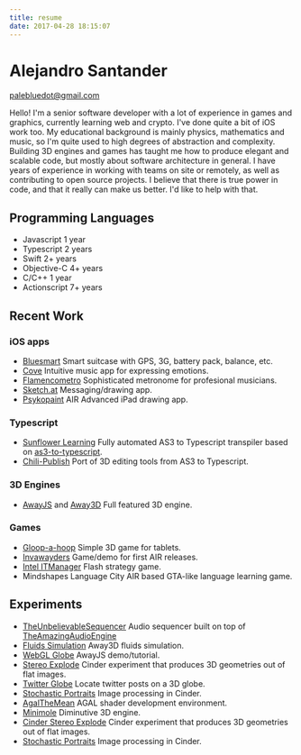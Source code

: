 ```yaml
---
title: resume
date: 2017-04-28 18:15:07
---
```


# Alejandro Santander
palebluedot@gmail.com 

Hello! I'm a senior software developer with a lot of experience in games and graphics, currently learning  web and crypto. I've done quite a bit of iOS work too. My educational background is mainly physics, mathematics and music, so I'm quite used to high degrees of abstraction and complexity. Building 3D engines and games has taught me how to produce elegant and scalable code, but mostly about software architecture in general. I have years of experience in working with teams on site or remotely, as well as contributing to open source projects. I believe that there is true power in code, and that it really can make us better. I'd like to help with that.

## Programming Languages
* Javascript 1 year
* Typescript 2 years
* Swift 2+ years
* Objective-C 4+ years
* C/C++ 1 year
* Actionscript 7+ years

## Recent Work
### iOS apps
* [Bluesmart](http://ar.bluesmart.com)
Smart suitcase with GPS, 3G, battery pack, balance, etc.
* [Cove](http://cove-app.com)
Intuitive music app for expressing emotions.
* [Flamencometro](http://fmoh.es)
Sophisticated metronome for profesional musicians.
* [Sketch.at](http://www.psykosoft.net)
Messaging/drawing app.
* [Psykopaint](http://www.psykopaint.com)
AIR Advanced iPad drawing app.

### Typescript
* [Sunflower Learning](https://www.sunflowerlearning.com)
Fully automated AS3 to Typescript transpiler based on [as3-to-typescript](https://github.com/fdecampredon/as3-to-typescript).
* [Chili-Publish](http://chili-publish.com)
Port of 3D editing tools from AS3 to Typescript.

### 3D Engines
* [AwayJS](https://github.com/awayjs) and [Away3D](http://away3d.com)
Full featured 3D engine.

### Games
* [Gloop-a-hoop](https://play.google.com/store/apps/details?id=air.gloopahoop&hl=en)
Simple 3D game for tablets.
* [Invawayders](https://www.facebook.com/invawayders)
Game/demo for first AIR releases.
* [Intel ITManager](https://plan.seek.intel.com/ITDMGameEOL4473)
Flash strategy game.
* Mindshapes Language City
AIR based GTA-like language learning game.

## Experiments
* [TheUnbelievableSequencer](https://github.com/thepalebluedot/TheUnbelievableSequencer)
Audio sequencer built on top of [TheAmazingAudioEngine](https://github.com/TheAmazingAudioEngine/TheAmazingAudioEngine)
* [Fluids Simulation](https://www.youtube.com/watch?v=B261DelYI7w)
Away3D fluids simulation.
* [WebGL Globe](http://typescript.away3d.com/examples/Intermediate_Globe.html)
AwayJS demo/tutorial.
* [Stereo Explode](https://www.flickr.com/photos/90643083@N08/albums/72157632120315555)
Cinder experiment that produces 3D geometries out of flat images.
* [Twitter Globe](https://vimeo.com/31057736)
Locate twitter posts on a 3D globe.
* [Stochastic Portraits](https://www.flickr.com/photos/90643083@N08/albums/72157632120125631)
Image processing in Cinder.
* [AgalTheMean](https://vimeo.com/31452884)
AGAL shader development environment.
* [Minimole](https://github.com/thepalebluedot/minimole-core)
Diminutive 3D engine.
* [Cinder Stereo Explode](https://www.flickr.com/photos/90643083@N08/albums/72157632120315555)
Cinder experiment that produces 3D geometries out of flat images.
* [Stochastic Portraits](https://www.flickr.com/photos/90643083@N08/albums/72157632120125631)
Image processing in Cinder.